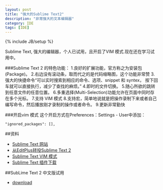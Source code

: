 ```yaml
---
layout: post
title: "强大的Sublime Text2"
description: "非常强大的文本编辑器"
category: IDE
tags: [IDE]
---
```

{% include JB/setup %}


Sublime Text, 强大的编辑器，个人已试用，且开启了VIM 模式.现在还在学习试用中。





###Sublime Text 2 的特色功能：
    1.良好的扩展功能，官方称之为安装包(Package)。
    2.右边没有滚动条，取而代之的是代码缩略图，这个功能非常赞
    3.强大的快捷命令“可以实时搜索到相应的命令、选项、snippet 和 syntex， 按下回车就可以直接执行，减少了查找的麻烦。”
    4.即时的文件切换。
    5.随心所欲的跳转到任意文件的任意位置。
    6.多重选择(Multi-Selection)功能允许在页面中同时存在多个光标。
    7.支持 VIM 模式
    8.支持宏，简单地说就是把操作录制下来或者自己编写命令，然后播放刚才录制的操作或者命令。
    9.更新非常勤快


###开启vim 模式
这个开启方式在Preferences：Settings - User中添加：<br/>

    "ignored_packages": [],


##资料
- [Sublime Text 网站]
- [从EditPlus转投Sublime Text 2]
- [Sublime Text VIM 模式]
- [Sublime Text 插件下载]

##SubLime Text 2 中文版试用
- [download]






[Sublime Text 网站]:http://www.sublimetext.com/
[从EditPlus转投Sublime Text 2]:http://android3g.diandian.com/post/2013-03-07/40048382655
[Sublime Text VIM 模式]:http://www.cnblogs.com/leohxj/archive/2012/05/23/2514956.html
[Sublime Text 插件下载]:http://wbond.net/sublime_packages
[download]:http://pan.baidu.com/share/link?shareid=3722064749&uk=2686104131